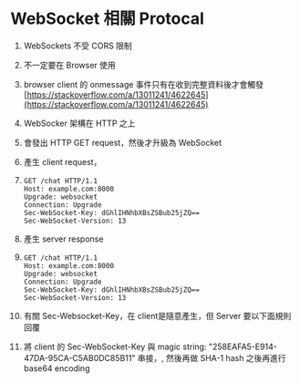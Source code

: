 # WebSocket 相關 Protocal

1. WebSockets 不受 CORS 限制
2. 不一定要在 Browser 使用
3. browser client 的 onmessage 事件只有在收到完整資料後才會觸發 [https://stackoverflow.com/a/13011241/4622645](https://stackoverflow.com/a/13011241/4622645)
4. WebSocker 架構在 HTTP 之上
5. 會發出 HTTP GET request，然後才升級為 WebSocket 
6. 產生 client request，
7. ```text
   GET /chat HTTP/1.1
   Host: example.com:8000
   Upgrade: websocket
   Connection: Upgrade
   Sec-WebSocket-Key: dGhlIHNhbXBsZSBub25jZQ==
   Sec-WebSocket-Version: 13
   ```

8. 產生 server response
9. ```text
   GET /chat HTTP/1.1
   Host: example.com:8000
   Upgrade: websocket
   Connection: Upgrade
   Sec-WebSocket-Key: dGhlIHNhbXBsZSBub25jZQ==
   Sec-WebSocket-Version: 13
   ```

10. 有關 Sec-Websocket-Key，在 client是隨意產生，但 Server 要以下面規則回覆 
11. 將 client 的 Sec-WebSocket-Key 與 magic string: "258EAFA5-E914-47DA-95CA-C5AB0DC85B11" 串接，, 然後再做 SHA-1 hash 之後再進行 base64 encoding


